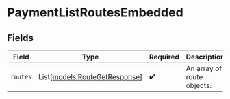 # PaymentListRoutesEmbedded


## Fields

| Field                                                          | Type                                                           | Required                                                       | Description                                                    |
| -------------------------------------------------------------- | -------------------------------------------------------------- | -------------------------------------------------------------- | -------------------------------------------------------------- |
| `routes`                                                       | List[[models.RouteGetResponse](../models/routegetresponse.md)] | :heavy_check_mark:                                             | An array of route objects.                                     |